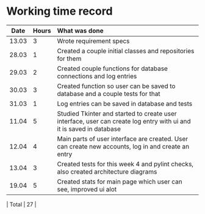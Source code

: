# Working time record

| Date | Hours | What was done |
| :---:|:------| :------|
| 13.03 | 3    | Wrote requirement specs | 
| 28.03 | 1    | Created a couple initial classes and repositories for them | 
| 29.03 | 2    | Created couple functions for database connections and log entries |
| 30.03 | 3    | Created function so user can be saved to database and a couple tests for that |
| 31.03 | 1    | Log entries can be saved in database and tests |
| 11.04 | 5    | Studied Tkinter and started to create user interface, user can create log entry with ui and it is saved in database |
| 12.04 | 4    | Main parts of user interface are created. User can create new accounts, log in and create an entry |
| 13.04 | 3    | Created tests for this week 4 and pylint checks, also created architecture diagrams |
| 19.04 | 5    | Created stats for main page which user can see, improved ui alot |


| Total | 27 |
